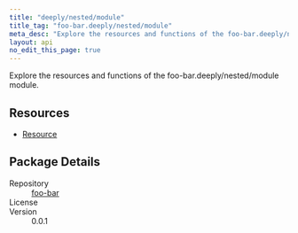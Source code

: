 ```yaml
---
title: "deeply/nested/module"
title_tag: "foo-bar.deeply/nested/module"
meta_desc: "Explore the resources and functions of the foo-bar.deeply/nested/module module."
layout: api
no_edit_this_page: true
---
```


<!-- WARNING: this file was generated by test. -->
<!-- Do not edit by hand unless you're certain you know what you are doing! -->

Explore the resources and functions of the foo-bar.deeply/nested/module module.

<h2 id="resources">Resources</h2>
<ul class="api">
    <li><a href="resource/" title="Resource">Resource</a></li>
</ul>

<h2 id="package-details">Package Details</h2>
<dl class="package-details">
	<dt>Repository</dt>
	<dd><a href="">foo-bar </a></dd>
	<dt>License</dt>
	<dd></dd>
	<dt>Version</dt>
	<dd>0.0.1</dd>
</dl>

